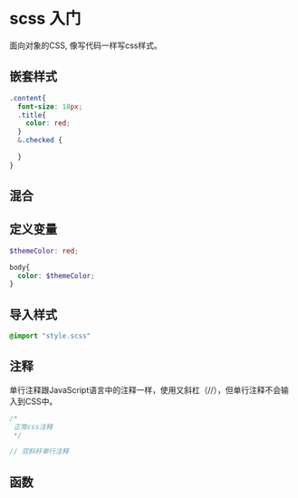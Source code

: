 # scss 入门
面向对象的CSS, 像写代码一样写css样式。
## 嵌套样式
```css
.content{
  font-size: 18px;
  .title{
    color: red;
  }
  &.checked {
  
  }
}
```
## 混合

## 定义变量
```scss
$themeColor: red;

body{
  color: $themeColor;
}
```

## 导入样式
```scss
@import "style.scss"
```

## 注释
单行注释跟JavaScript语言中的注释一样，使用又斜杠（//），但单行注释不会输入到CSS中。

```scss
/*
 正常css注释
 */

// 双斜杆单行注释

```

## 函数

